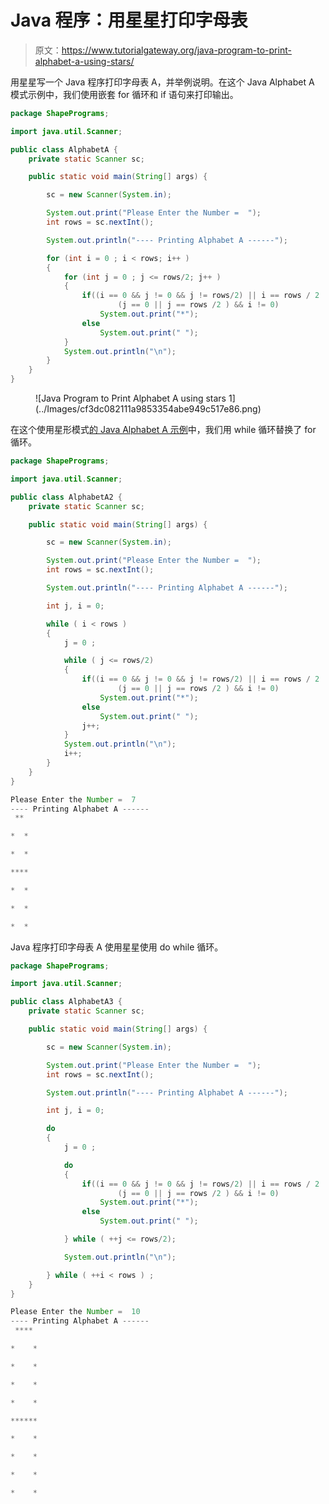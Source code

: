 # Java 程序：用星星打印字母表

> 原文：<https://www.tutorialgateway.org/java-program-to-print-alphabet-a-using-stars/>

用星星写一个 Java 程序打印字母表 A，并举例说明。在这个 Java Alphabet A 模式示例中，我们使用嵌套 for 循环和 if 语句来打印输出。

```java
package ShapePrograms;

import java.util.Scanner;

public class AlphabetA {
	private static Scanner sc;

	public static void main(String[] args) {

		sc = new Scanner(System.in);	

		System.out.print("Please Enter the Number =  ");
		int rows = sc.nextInt();

		System.out.println("---- Printing Alphabet A ------");

		for (int i = 0 ; i < rows; i++ ) 
		{
			for (int j = 0 ; j <= rows/2; j++ ) 
			{
				if((i == 0 && j != 0 && j != rows/2) || i == rows / 2 ||
						(j == 0 || j == rows /2 ) && i != 0)
					System.out.print("*");
				else
					System.out.print(" ");
			}
			System.out.println("\n");
		}
	}
}
```

<figure class="wp-block-image size-large">![Java Program to Print Alphabet A using stars 1](../Images/cf3dc082111a9853354abe949c517e86.png)</figure>

在这个使用星形模式[的 Java Alphabet A 示例](https://www.tutorialgateway.org/learn-java-programs/)中，我们用 while 循环替换了 for 循环。

```java
package ShapePrograms;

import java.util.Scanner;

public class AlphabetA2 {
	private static Scanner sc;

	public static void main(String[] args) {

		sc = new Scanner(System.in);	

		System.out.print("Please Enter the Number =  ");
		int rows = sc.nextInt();

		System.out.println("---- Printing Alphabet A ------");

		int j, i = 0;

		while ( i < rows ) 
		{
			j = 0 ;

			while ( j <= rows/2) 
			{
				if((i == 0 && j != 0 && j != rows/2) || i == rows / 2 ||
						(j == 0 || j == rows /2 ) && i != 0)
					System.out.print("*");
				else
					System.out.print(" ");
				j++;
			}
			System.out.println("\n");
			i++;
		}
	}
}
```

```java
Please Enter the Number =  7
---- Printing Alphabet A ------
 ** 

*  *

*  *

****

*  *

*  *

*  *
```

Java 程序打印字母表 A 使用星星使用 do while 循环。

```java
package ShapePrograms;

import java.util.Scanner;

public class AlphabetA3 {
	private static Scanner sc;

	public static void main(String[] args) {

		sc = new Scanner(System.in);	

		System.out.print("Please Enter the Number =  ");
		int rows = sc.nextInt();

		System.out.println("---- Printing Alphabet A ------");

		int j, i = 0;

		do
		{
			j = 0 ;

			do
			{
				if((i == 0 && j != 0 && j != rows/2) || i == rows / 2 ||
						(j == 0 || j == rows /2 ) && i != 0)
					System.out.print("*");
				else
					System.out.print(" ");

			} while ( ++j <= rows/2);

			System.out.println("\n");

		} while ( ++i < rows ) ;
	}
}
```

```java
Please Enter the Number =  10
---- Printing Alphabet A ------
 **** 

*    *

*    *

*    *

*    *

******

*    *

*    *

*    *

*    *
```